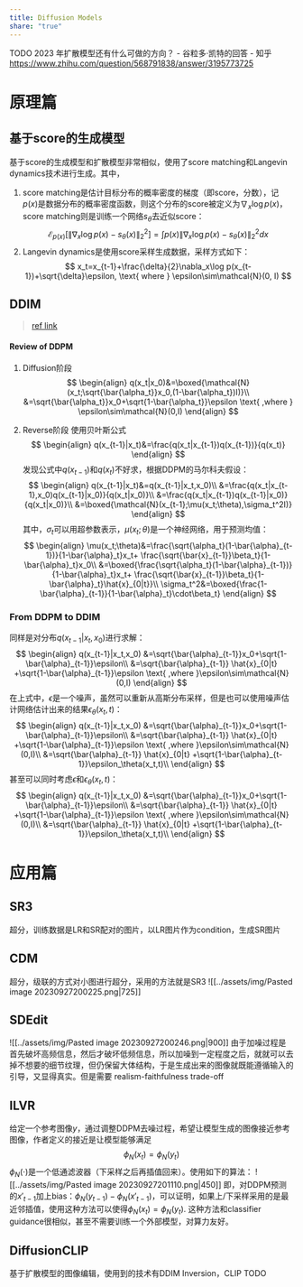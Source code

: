```yaml
---
title: Diffusion Models
share: "true"
---
```


TODO
2023 年扩散模型还有什么可做的方向？ - 谷粒多·凯特的回答 - 知乎 https://www.zhihu.com/question/568791838/answer/3195773725
# 原理篇
## 基于score的生成模型
基于score的生成模型和扩散模型非常相似，使用了score matching和Langevin dynamics技术进行生成。其中，
1. score matching是估计目标分布的概率密度的梯度（即score，分数），记$p(x)$是数据分布的概率密度函数，则这个分布的score被定义为$\nabla_x\log p(x)$，score matching则是训练一个网络$s_\theta$去近似score：
$$\mathcal{E}_{p(x)}\left[ \|\nabla_x\log p(x)-s_\theta(x)\|^2_2 \right]=\int p(x)\|\nabla_x\log p(x)-s_\theta(x)\|^2_2 dx$$
3. Langevin dynamics是使用score采样生成数据，采样方式如下：
$$
x_t=x_{t-1}+\frac{\delta}{2}\nabla_x\log p(x_{t-1})+\sqrt{\delta}\epsilon, \text{    where } \epsilon\sim\mathcal{N}(0, I)
$$
## DDIM
> [ref link](https://www.bilibili.com/video/BV13P411J7dm)
#### Review of DDPM
1. Diffusion阶段
$$
\begin{align}
q(x_t|x_0)&=\boxed{\mathcal{N}(x_t;\sqrt{\bar{\alpha_t}}x_0,(1-\bar{\alpha_t})I)}\\
         &=\sqrt{\bar{\alpha_t}}x_0+\sqrt{1-\bar{\alpha_t}}\epsilon
         \text{ ,where } \epsilon\sim\mathcal{N}(0,I)
\end{align}
$$

2. Reverse阶段
使用贝叶斯公式
$$
\begin{align}
q(x_{t-1}|x_t)&=\frac{q(x_t|x_{t-1})q(x_{t-1})}{q(x_t)}
\end{align}
$$
发现公式中$q(x_{t-1})$和$q(x_t)$不好求，根据DDPM的马尔科夫假设：
$$
\begin{align}
q(x_{t-1}|x_t)&=q(x_{t-1}|x_t,x_0)\\
              &=\frac{q(x_t|x_{t-1},x_0)q(x_{t-1}|x_0)}{q(x_t|x_0)}\\
              &=\frac{q(x_t|x_{t-1})q(x_{t-1}|x_0)}{q(x_t|x_0)}\\
              &=\boxed{\mathcal{N}(x_{t-1};\mu(x_t;\theta),\sigma_t^2I)}
\end{align}
$$
其中，$\sigma_t$可以用超参数表示，$\mu(x_t;\theta)$是一个神经网络，用于预测均值：
$$
\begin{align}
\mu(x_t;\theta)&=\frac{\sqrt{\alpha_t}(1-\bar{\alpha}_{t-1})}{1-\bar{\alpha}_t}x_t+
\frac{\sqrt{\bar{x}_{t-1}}\beta_t}{1-\bar{\alpha}_t}x_0\\
&=\boxed{\frac{\sqrt{\alpha_t}(1-\bar{\alpha}_{t-1})}{1-\bar{\alpha}_t}x_t+
\frac{\sqrt{\bar{x}_{t-1}}\beta_t}{1-\bar{\alpha}_t}\hat{x}_{0|t}}\\
\sigma_t^2&=\boxed{\frac{1-\bar{\alpha}_{t-1}}{1-\bar{\alpha}_t}\cdot\beta_t}
\end{align}
$$
### From DDPM to DDIM

同样是对分布$q(x_{t-1}|x_t,x_0)$进行求解：
$$
\begin{align}
q(x_{t-1}|x_t,x_0)
&=\sqrt{\bar{\alpha}_{t-1}}x_0+\sqrt{1-\bar{\alpha}_{t-1}}\epsilon\\
&=\sqrt{\bar{\alpha}_{t-1}}
\hat{x}_{0|t}
+\sqrt{1-\bar{\alpha}_{t-1}}\epsilon
\text{ ,where }\epsilon\sim\mathcal{N}(0,I)
\end{align}
$$
在上式中，$\epsilon$是一个噪声，虽然可以重新从高斯分布采样，但是也可以使用噪声估计网络估计出来的结果$\epsilon_\theta(x_t,t)$：
$$
\begin{align}
q(x_{t-1}|x_t,x_0)
&=\sqrt{\bar{\alpha}_{t-1}}x_0+\sqrt{1-\bar{\alpha}_{t-1}}\epsilon\\
&=\sqrt{\bar{\alpha}_{t-1}}
\hat{x}_{0|t}
+\sqrt{1-\bar{\alpha}_{t-1}}\epsilon
\text{ ,where }\epsilon\sim\mathcal{N}(0,I)\\
&=\sqrt{\bar{\alpha}_{t-1}}
\hat{x}_{0|t}
+\sqrt{1-\bar{\alpha}_{t-1}}\epsilon_\theta(x_t,t)\\
\end{align}
$$
甚至可以同时考虑$\epsilon$和$\epsilon_\theta(x_t,t)$：
$$
\begin{align}
q(x_{t-1}|x_t,x_0)
&=\sqrt{\bar{\alpha}_{t-1}}x_0+\sqrt{1-\bar{\alpha}_{t-1}}\epsilon\\
&=\sqrt{\bar{\alpha}_{t-1}}
\hat{x}_{0|t}
+\sqrt{1-\bar{\alpha}_{t-1}}\epsilon
\text{ ,where }\epsilon\sim\mathcal{N}(0,I)\\
&=\sqrt{\bar{\alpha}_{t-1}}
\hat{x}_{0|t}
+\sqrt{1-\bar{\alpha}_{t-1}}\epsilon_\theta(x_t,t)\\
\end{align}
$$



# 应用篇
## SR3
超分，训练数据是LR和SR配对的图片，以LR图片作为condition，生成SR图片
## CDM
超分，级联的方式对小图进行超分，采用的方法就是SR3
![[../assets/img/Pasted image 20230927200225.png|725]]
## SDEdit
![[../assets/img/Pasted image 20230927200246.png|900]]
由于加噪过程是首先破坏高频信息，然后才破坏低频信息，所以加噪到一定程度之后，就就可以去掉不想要的细节纹理，但仍保留大体结构，于是生成出来的图像就既能遵循输入的引导，又显得真实。但是需要 realism-faithfulness trade-off
## ILVR
给定一个参考图像$y$，通过调整DDPM去噪过程，希望让模型生成的图像接近参考图像，作者定义的接近是让模型能够满足
$$
\phi_N(x_t)=\phi_N(y_t)
$$
$\phi_N(\cdot)$是一个低通滤波器（下采样之后再插值回来）。使用如下的算法：
![[../assets/img/Pasted image 20230927201110.png|450]]
即，对DDPM预测的$x'_{t-1}$加上bias：$\phi_N(y_{t-1})-\phi_N(x'_{t-1})$，可以证明，如果上/下采样采用的是最近邻插值，使用这种方法可以使得$\phi_N(x_t)=\phi_N(y_t)$.
这种方法和classifier guidance很相似，甚至不需要训练一个外部模型，对算力友好。
## DiffusionCLIP
基于扩散模型的图像编辑，使用到的技术有DDIM Inversion，CLIP
TODO
### 